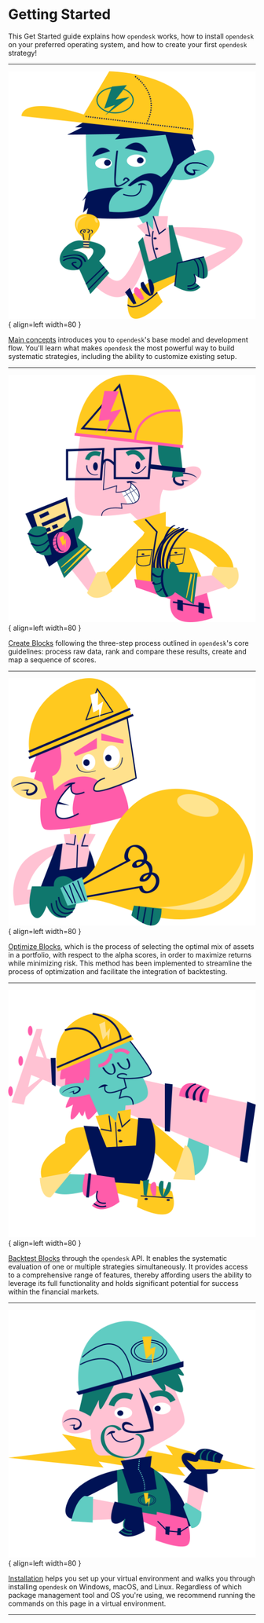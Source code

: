 # Getting Started

This Get Started guide explains how `opendesk` works, how to install `opendesk` on your preferred operating system, and how to create your first `opendesk` strategy! 

 ***

<div class="result" markdown>

![Main concepts](../assets/images/flaticon_2.png){ align=left width=80 }

[Main concepts](./main_concepts.md) introduces you to `opendesk`'s base model and development flow. You'll learn what makes `opendesk` the most powerful way to build systematic strategies, including the ability to customize existing setup. 

</div>

***

<div class="result" markdown>

![Create Blocks](../assets/images/flaticon_3.png){ align=left width=80 }

[Create Blocks](./create_blocks.md) following the three-step process outlined in `opendesk`'s core guidelines: process raw data, rank and compare these results, create and map a sequence of scores.

</div>

***

<div class="result" markdown>

![Image title](../assets/images/flaticon_4.png){ align=left width=80 }

[Optimize Blocks](./optimize_blocks.md), which is the process of selecting the optimal mix of assets in a portfolio, with respect to the alpha scores, in order to maximize returns while minimizing risk. This method has been implemented to streamline the process of optimization and facilitate the integration of backtesting.
</div>

***

<div class="result" markdown>

![Backtest Blocks](../assets/images/flaticon_5.png){ align=left width=80 }

[Backtest Blocks](./backtest_blocks.md) through the `opendesk` API. It enables the systematic evaluation of one or multiple strategies simultaneously. It provides access to a comprehensive range of features, thereby affording users the ability to leverage its full functionality and holds significant potential for success within the financial markets.
</div>

***

<div class="result" markdown>

![Installation](../assets/images/flaticon_1.png){ align=left width=80 }

[Installation](./installation.md) helps you set up your virtual environment and walks you through installing `opendesk` on Windows, macOS, and Linux. Regardless of which package management tool and OS you're using, we recommend running the commands on this page in a virtual environment.

</div>

***